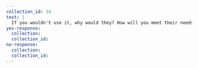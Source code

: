 ```yaml
---
collection_id: 14
text: |
  If you wouldn't use it, why would they? How will you meet their needs if you don't share their problems?
yes-response:
  collection: 
  collection_id: 
no-response:
  collection: 
  collection_id: 
---
```

